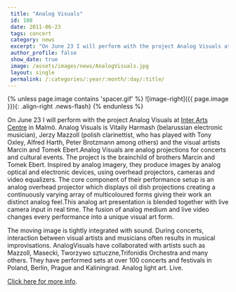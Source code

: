 ```yaml
---
 title: "Analog Visuals"
 id: 108
 date: 2011-06-23
 tags: concert
 category: news
 excerpt: "On June 23 I will perform with the project Analog Visuals at Inter Arts Centre in Malmö. Analog Visuals is  Vitaily Harmash (belarussian electronic musician), Jerzy Mazzoll (polish clarinettist, who ..."
 author_profile: false
 show_date: true
 image: /assets/images/news/AnalogVisuals.jpg
 layout: single
 permalink: /:categories/:year/:month/:day/:title/
---
```

{% unless page.image contains 'spacer.gif' %}
   ![image-right]({{ page.image }}){: .align-right .news-flash}
{% endunless %}

On June 23 I will perform with the project Analog Visuals at <a href="http://www.iac.lu.se">Inter Arts Centre</a> in Malmö. Analog Visuals is  Vitaily Harmash (belarussian electronic musician), Jerzy Mazzoll (polish clarinettist, who has played with Tony Oxley, Alfred Harth, Peter Brotzmann among others) and the visual artists Marcin and Tomek Ebert.Analog Visuals are analog projections for concerts and cultural events. The project is the brainchild of brothers Marcin and Tomek
Ebert. Inspired by analog imagery, they produce images by analog optical and electronic devices, using overhead projectors, cameras
and video equalizers. The core component of their performance setup is an analog overhead projector which displays oil dish
projections creating a continuously varying array of multicoloured forms giving their work an distinct analog feel.This analog art presentation is blended together with live camera input in real time. The fusion of analog
medium and live video changes every performance into a unique visual art form. 



The moving image is tightly integrated with sound. During concerts, interaction between visual artists and musicians often results
in musical improvisations. AnalogVisuals have collaborated with artists such as Mazzoll, Masecki, Tworzywo sztuczne,Trifonidis
Orchestra and many others. They have performed sets at over 100 concerts and festivals in Poland, Berlin, Prague and Kaliningrad. 
Analog light art. Live.



<a href="bilder/news/ANALOGVISUALS.pdf">Click here for more info</a>.

